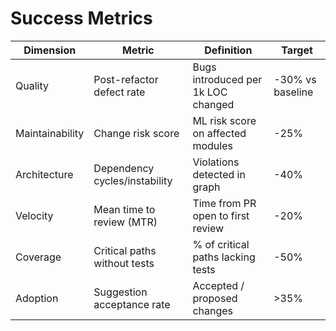 # Success Metrics

| Dimension | Metric | Definition | Target |
|---|---|---|---|
| Quality | Post-refactor defect rate | Bugs introduced per 1k LOC changed | -30% vs baseline |
| Maintainability | Change risk score | ML risk score on affected modules | -25% |
| Architecture | Dependency cycles/instability | Violations detected in graph | -40% |
| Velocity | Mean time to review (MTR) | Time from PR open to first review | -20% |
| Coverage | Critical paths without tests | % of critical paths lacking tests | -50% |
| Adoption | Suggestion acceptance rate | Accepted / proposed changes | >35% |
